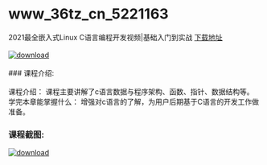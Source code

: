 # www_36tz_cn_5221163
2021最全嵌入式Linux C语言编程开发视频|基础入门到实战
[下载地址](http://www.36tz.cn/article/5221163 "下载地址")
<br/></br>[![download](http://36tz.cn/muke_img/2021_09_1-43-300x153.png "下载地址")](http://www.36tz.cn/article/5221163 "下载地址")
<br/></br>### 课程介绍:<br/></br>课程介绍：
课程主要讲解了c语言数据与程序架构、函数、指针、数据结构等。
学完本章能掌握什么：
增强对c语言的了解，为用户后期基于C语言的开发工作做准备。

### 课程截图:
[![download](http://36tz.cn/muke_img/2021_09_2-42.png "下载地址")](http://www.36tz.cn/article/5221163 "下载地址")
